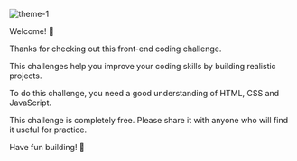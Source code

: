  ![theme-1](https://user-images.githubusercontent.com/108216615/235968345-8a6df5b9-ab53-4c29-bdc5-91be03176c50.jpg)
 
Welcome! 👋

Thanks for checking out this front-end coding challenge.

This challenges help you improve your coding skills by building realistic projects.

To do this challenge, you need a good understanding of HTML, CSS and JavaScript.

This challenge is completely free. Please share it with anyone who will find it useful for practice.

Have fun building! 🚀

